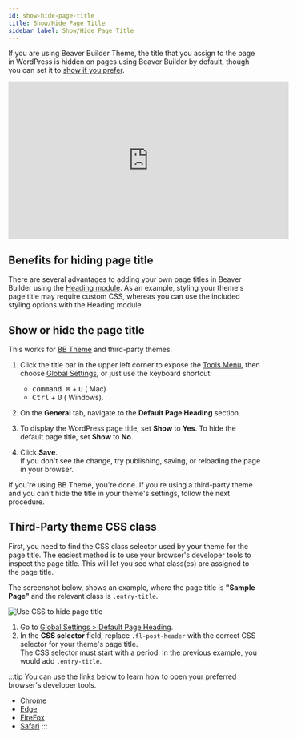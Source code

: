 ```yaml
---
id: show-hide-page-title
title: Show/Hide Page Title
sidebar_label: Show/Hide Page Title
---
```


If you are using Beaver Builder Theme, the title that you assign to the page
in WordPress is hidden on pages using Beaver Builder by default, though you can set it
to [show if you prefer](user-interface/global-settings.md#default-page-heading).

<div className="embed-responsive">
  <iframe width="560" height="315" src="https://www.youtube-nocookie.com/embed/39fRCRyVSJ0" title="YouTube video player" frameBorder="0" allow="accelerometer; autoplay; clipboard-write; encrypted-media; gyroscope; picture-in-picture" allowFullScreen></iframe>
</div>

## Benefits for hiding page title

There are several advantages to adding your own page titles in Beaver Builder using the [Heading module](modules/heading.md). As an example, styling your theme's page title may require custom CSS, whereas you can use the included styling options with the Heading module.

## Show or hide the page title

This works for [BB Theme](/bb-theme/) and third-party themes.

1. Click the title bar in the upper left corner to expose
the [Tools Menu](user-interface/tools-menu.md), then choose [Global Settings](user-interface/global-settings.md#default-page-heading), or just use the keyboard
shortcut:  
   
   * <kbd>command ⌘</kbd> + <kbd>U</kbd> (<i className="fab fa-apple"></i> Mac)
   * <kbd>Ctrl</kbd> + <kbd>U</kbd> (<i className="fab fa-windows"></i> Windows).

2. On the **General** tab, navigate to the **Default Page Heading** section.

3. To display the WordPress page title, set **Show**  to **Yes**. To hide the default page title, set **Show** to **No**.

4. Click **Save**.  
If you don't see the change, try publishing, saving, or reloading the page in
your browser.

If you're using BB Theme, you're done. If you're using a third-party theme and you can't hide the title in your theme's settings, follow the next procedure.

## Third-Party theme CSS class

First, you need to find the CSS class selector used by your theme for the page title. The easiest method is to use your browser's developer tools to inspect the page title. This will let you see what class(es) are assigned to the page title.

The screenshot below, shows an example, where the page title is **"Sample Page"** and the relevant class is `.entry-title`.

![Use CSS to hide page title](/img/beaver-builder/editor-basics--show-hide-title--1.jpg)

1. Go to [Global Settings > Default Page Heading](user-interface/global-settings.md#default-page-heading).
2. In the **CSS selector** field, replace `.fl-post-header` with the correct CSS selector for your theme's page title.  
The CSS selector must start with a period. In the previous example, you would add `.entry-title`.

:::tip
You can use the links below to learn how to open your preferred browser's developer tools.

* [Chrome](https://developer.chrome.com/docs/devtools/overview/)
* [Edge](https://docs.microsoft.com/en-us/microsoft-edge/devtools-guide-chromium/)
* [FireFox](https://firefox-dev.tools/)
* [Safari](https://support.apple.com/en-gb/guide/safari/sfri20948/mac)
:::
